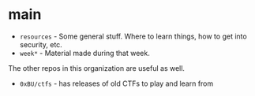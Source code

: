 # main

* `resources` - Some general stuff. Where to learn things, how to get into security, etc.
* `week*` - Material made during that week.

The other repos in this organization are useful as well.

* `0xBU/ctfs` - has releases of old CTFs to play and learn from
 
